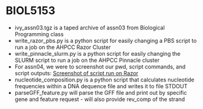 # BIOL5153
* ivy_assn03.tgz is a taped archive of assn03 from Biological Programming class 
* write_razor_pbs.py is a python script for easily changing a PBS script to run a job on the AHPCC Razor Cluster 
* write_pinnacle_slurm.py is a python script for easily changing the SLURM script to run a job on the AHPCC Pinnacle cluster
* For assn04, we were to screenshot our pwd, script commands, and script outputs: [Screenshot of script run on Razor](assn04_AHPCC_ScriptRun.png)
* nucleotide_composition.py is a python script that calculates nucleotide frequencies within a DNA dequence file and writes it to file STDOUT
* parseGFF_feature.py will parse the GFF file and print out by specific gene and feature request - will also provide rev_comp of the strand
